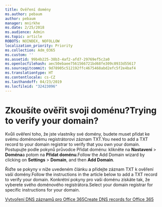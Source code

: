 ```yaml
---
title: Ověření domény
ms.author: pebaum
author: pebaum
manager: mnirkhe
ms.date: 2/25/2018
ms.audience: Admin
ms.topic: article
ROBOTS: NOINDEX, NOFOLLOW
localization_priority: Priority
ms.collection: Adm_O365
ms.custom: ''
ms.assetid: 99b4b225-38b3-4af2-afd7-29769ef5c2a0
ms.openlocfilehash: aec50ebaee7561566721bd68fe309c0933d55617
ms.sourcegitcommit: 9d78905c512192ffc4675468abd2efc5f2e4baf4
ms.translationtype: HT
ms.contentlocale: cs-CZ
ms.lasthandoff: 04/23/2019
ms.locfileid: "32423096"
---
```

# <a name="trying-to-verify-your-domain"></a><span data-ttu-id="8c7f0-102">Zkoušíte ověřit svoji doménu?</span><span class="sxs-lookup"><span data-stu-id="8c7f0-102">Trying to verify your domain?</span></span>

<span data-ttu-id="8c7f0-103">Kvůli ověření toho, že jste vlastníky své domény, budete muset přidat ke svému doménovému registrátorovi záznam TXT.</span><span class="sxs-lookup"><span data-stu-id="8c7f0-103">You need to add a TXT record to your domain registrar to verify that you own your domain.</span></span> <span data-ttu-id="8c7f0-104">Postupujte podle pokynů průvodce Přidat doménu: klikněte na **Nastavení** \> **Doména**a potom na **Přidat doménu**.</span><span class="sxs-lookup"><span data-stu-id="8c7f0-104">Follow the Add Domain wizard by clicking on **Settings** \> **Domain**, and then **Add Domain**.</span></span> 
  
<span data-ttu-id="8c7f0-105">Řiďte se pokyny v níže uvedeném článku a přidejte záznam TXT k ověření vaší domény.</span><span class="sxs-lookup"><span data-stu-id="8c7f0-105">Follow the instructions in the article below to add a TXT record to verify your domain.</span></span> <span data-ttu-id="8c7f0-106">Konkrétní pokyny pro vaši doménu získáte tak, že vyberete svého doménového registrátora.</span><span class="sxs-lookup"><span data-stu-id="8c7f0-106">Select your domain registrar for specific instructions for your domain.</span></span>
  
[<span data-ttu-id="8c7f0-107">Vytvoření DNS záznamů pro Office 365</span><span class="sxs-lookup"><span data-stu-id="8c7f0-107">Create DNS records for Office 365</span></span>](https://support.office.com/article/Create-DNS-records-for-Office-365-when-you-manage-your-DNS-records-B0F3FDCA-8A80-4E8E-9EF3-61E8A2A9AB23.aspx)
  

